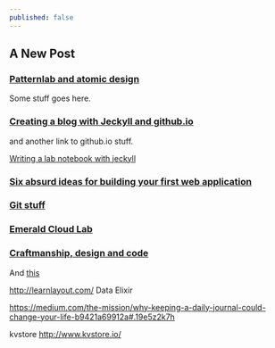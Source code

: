 ```yaml
---
published: false
---
```

## A New Post

### [Patternlab and atomic design](http://patternlab.io/)
Some stuff goes here.

### [Creating a blog with Jeckyll and github.io](https://jekyllrb.com/)
and another link to github.io stuff.

[Writing a lab notebook with jeckyll](http://www.carlboettiger.info/README.html)

### [Six absurd ideas for building your first web application](https://medium.freecodecamp.com/6-absurd-ideas-for-building-your-first-web-application-24afca35e519#.9ei51v8ix)

### [Git stuff](http://ponderomatics.com/)

### [Emerald Cloud Lab](http://emeraldcloudlab.com/)

### [Craftmanship, design and code](https://medium.freecodecamp.com/craftsmanship-design-and-code-6d93eba3e7fe#.me835v80w)

And [this](https://designschool.canva.com/blog/50-meticulous-style-guides-every-startup-see-launching/)

http://learnlayout.com/
Data Elixir

https://medium.com/the-mission/why-keeping-a-daily-journal-could-change-your-life-b9421a69912a#.19e5z2k7h

kvstore http://www.kvstore.io/